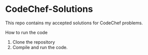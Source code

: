 # CodeChef-Solutions
This repo contains my accepted solutions for CodeChef problems.

How to run the code

1. Clone the repository
2. Compile and run the code.
